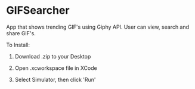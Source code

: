 # GIFSearcher

App that shows trending GIF's using Giphy API.
User can view, search and share GIF's.

To Install:

1. Download .zip to your Desktop

2. Open .xcworkspace file in XCode

3. Select Simulator, then click 'Run'
